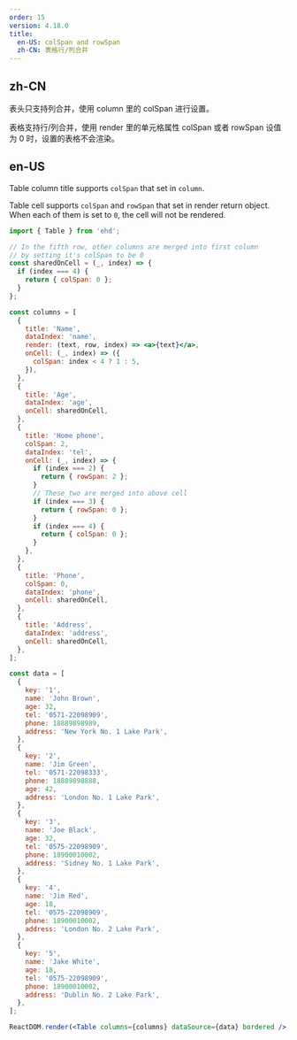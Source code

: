 ```yaml
---
order: 15
version: 4.18.0
title:
  en-US: colSpan and rowSpan
  zh-CN: 表格行/列合并
---
```


## zh-CN

表头只支持列合并，使用 column 里的 colSpan 进行设置。

表格支持行/列合并，使用 render 里的单元格属性 colSpan 或者 rowSpan 设值为 0 时，设置的表格不会渲染。

## en-US

Table column title supports `colSpan` that set in `column`.

Table cell supports `colSpan` and `rowSpan` that set in render return object. When each of them is set to `0`, the cell will not be rendered.

```jsx
import { Table } from 'ehd';

// In the fifth row, other columns are merged into first column
// by setting it's colSpan to be 0
const sharedOnCell = (_, index) => {
  if (index === 4) {
    return { colSpan: 0 };
  }
};

const columns = [
  {
    title: 'Name',
    dataIndex: 'name',
    render: (text, row, index) => <a>{text}</a>,
    onCell: (_, index) => ({
      colSpan: index < 4 ? 1 : 5,
    }),
  },
  {
    title: 'Age',
    dataIndex: 'age',
    onCell: sharedOnCell,
  },
  {
    title: 'Home phone',
    colSpan: 2,
    dataIndex: 'tel',
    onCell: (_, index) => {
      if (index === 2) {
        return { rowSpan: 2 };
      }
      // These two are merged into above cell
      if (index === 3) {
        return { rowSpan: 0 };
      }
      if (index === 4) {
        return { colSpan: 0 };
      }
    },
  },
  {
    title: 'Phone',
    colSpan: 0,
    dataIndex: 'phone',
    onCell: sharedOnCell,
  },
  {
    title: 'Address',
    dataIndex: 'address',
    onCell: sharedOnCell,
  },
];

const data = [
  {
    key: '1',
    name: 'John Brown',
    age: 32,
    tel: '0571-22098909',
    phone: 18889898989,
    address: 'New York No. 1 Lake Park',
  },
  {
    key: '2',
    name: 'Jim Green',
    tel: '0571-22098333',
    phone: 18889898888,
    age: 42,
    address: 'London No. 1 Lake Park',
  },
  {
    key: '3',
    name: 'Joe Black',
    age: 32,
    tel: '0575-22098909',
    phone: 18900010002,
    address: 'Sidney No. 1 Lake Park',
  },
  {
    key: '4',
    name: 'Jim Red',
    age: 18,
    tel: '0575-22098909',
    phone: 18900010002,
    address: 'London No. 2 Lake Park',
  },
  {
    key: '5',
    name: 'Jake White',
    age: 18,
    tel: '0575-22098909',
    phone: 18900010002,
    address: 'Dublin No. 2 Lake Park',
  },
];

ReactDOM.render(<Table columns={columns} dataSource={data} bordered />, mountNode);
```
